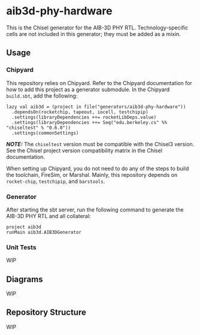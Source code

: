 aib3d-phy-hardware
==================

This is the Chisel generator for the AIB-3D PHY RTL. Technology-specific cells are not included in this generator; they must be added as a mixin.

## Usage

### Chipyard

This repository relies on Chipyard. Refer to the Chipyard documentation for how to add this project as a generator submodule. In the Chipyard `build.sbt`, add the following:

```
lazy val aib3d = (project in file("generators/aib3d-phy-hardware"))
  .dependsOn(rocketchip, tapeout, iocell, testchipip)
  .settings(libraryDependencies ++= rocketLibDeps.value)
  .settings(libraryDependencies ++= Seq("edu.berkeley.cs" %% "chiseltest" % "0.6.0"))
  .settings(commonSettings)
```

**_NOTE:_** The `chiseltest` version must be compatible with the Chisel3 version. See the Chisel project version compatibility matrix in the Chisel documentation.

When setting up Chipyard, you do not need to do any of the steps to build the toolchain, FireSim, or Marshal. Mainly, this repository depends on `rocket-chip`, `testchipip`, and `barstools`.

### Generator

After starting the sbt server, run the following command to generate the AIB-3D PHY RTL and all collateral:

```
project aib3d
runMain aib3d.AIB3DGenerator
```

### Unit Tests

WIP

## Diagrams

WIP

## Repository Structure

WIP